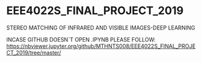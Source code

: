 # EEE4022S_FINAL_PROJECT_2019
STEREO MATCHING OF INFRARED AND VISIBLE IMAGES-DEEP LEARNING


INCASE GITHUB DOESN\`T OPEN .IPYNB PLEASE FOLLOW: https://nbviewer.jupyter.org/github/MTHNTS008/EEE4022S_FINAL_PROJECT_2019/tree/master/

